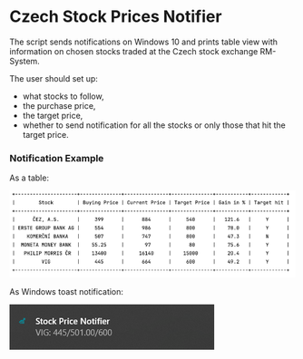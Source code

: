 # Czech Stock Prices Notifier
The script sends notifications on Windows 10 and prints table view with information on chosen stocks 
traded at the Czech stock exchange RM-System.

The user should set up:
* what stocks to follow,
* the purchase price,
* the target price,
* whether to send notification for all the stocks or only those that hit the target price.

### Notification Example

As a table:

![img.png](img.png)

As Windows toast notification:

![notification_example](notification_example.png)

